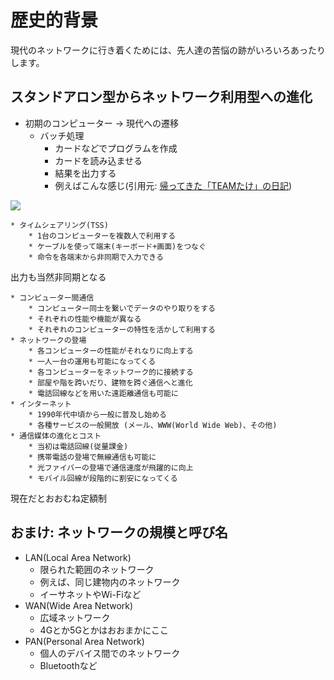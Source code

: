 # 歴史的背景

現代のネットワークに行き着くためには、先人達の苦悩の跡がいろいろあったりします。

## スタンドアロン型からネットワーク利用型への進化

* 初期のコンピューター → 現代への遷移
    * バッチ処理
        * カードなどでプログラムを作成
        * カードを読み込ませる
        * 結果を出力する
        * 例えばこんな感じ(引用元: [帰ってきた「TEAMたけ」の日記](https://takeshi704.blog.fc2.com/blog-entry-2816.html))

![](https://blog-imgs-172.fc2.com/t/a/k/takeshi704/IMG_0966.jpeg)

    * タイムシェアリング(TSS)
        * 1台のコンピューターを複数人で利用する
        * ケーブルを使って端末(キーボード+画面)をつなぐ
        * 命令を各端末から非同期で入力できる

出力も当然非同期となる

    * コンピューター間通信
        * コンピューター同士を繋いでデータのやり取りをする
        * それぞれの性能や機能が異なる
        * それぞれのコンピューターの特性を活かして利用する
    * ネットワークの登場
        * 各コンピューターの性能がそれなりに向上する
        * 一人一台の運用も可能になってくる
        * 各コンピューターをネットワーク的に接続する
        * 部屋や階を跨いだり、建物を跨ぐ通信へと進化
        * 電話回線などを用いた遠距離通信も可能に
    * インターネット
        * 1990年代中頃から一般に普及し始める
        * 各種サービスの一般開放 (メール、WWW(World Wide Web)、その他)
    * 通信媒体の進化とコスト
        * 当初は電話回線(従量課金)
        * 携帯電話の登場で無線通信も可能に
        * 光ファイバーの登場で通信速度が飛躍的に向上
        * モバイル回線が段階的に割安になってくる

現在だとおおむね定額制

## おまけ: ネットワークの規模と呼び名

* LAN(Local Area Network)
    * 限られた範囲のネットワーク
    * 例えば、同じ建物内のネットワーク
    * イーサネットやWi-Fiなど
* WAN(Wide Area Network)
    * 広域ネットワーク
    * 4Gとか5Gとかはおおまかにここ
* PAN(Personal Area Network)
    * 個人のデバイス間でのネットワーク
    * Bluetoothなど
